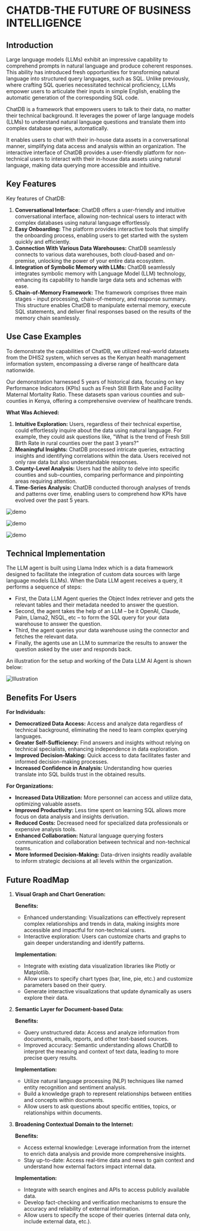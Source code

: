 # CHATDB-THE FUTURE OF BUSINESS INTELLIGENCE

## Introduction

Large language models (LLMs) exhibit an impressive capability to comprehend prompts in natural language and produce coherent responses. This ability has introduced fresh opportunities for transforming natural language into structured query languages, such as SQL. Unlike previously, where crafting SQL queries necessitated technical proficiency, LLMs empower users to articulate their inputs in simple English, enabling the automatic generation of the corresponding SQL code.

ChatDB is a framework that empowers users to talk to their data, no matter their technical background. It leverages the power of large language models (LLMs) to understand natural language questions and translate them into complex database queries, automatically.

It enables users to chat with their in-house data assets in a conversational manner, simplifying data access and analysis within an organization. The interactive interface of ChatDB provides a user-friendly platform for non-technical users to interact with their in-house data assets using natural language, making data querying more accessible and intuitive.

## Key Features

Key features of ChatDB:

1. **Conversational Interface:** ChatDB offers a user-friendly and intuitive conversational interface, allowing non-technical users to interact with complex databases using natural language effortlessly.
2. **Easy Onboarding:** The platform provides interactive tools that simplify the onboarding process, enabling users to get started with the system quickly and efficiently.
3. **Connection With Various Data Warehouses:** ChatDB seamlessly connects to various data warehouses, both cloud-based and on-premise, unlocking the power of your entire data ecosystem.
4. **Integration of Symbolic Memory with LLMs:** ChatDB seamlessly integrates symbolic memory with Language Model (LLM) technology, enhancing its capability to handle large data sets and schemas with ease.
5. **Chain-of-Memory Framework:** The framework comprises three main stages - input processing, chain-of-memory, and response summary. This structure enables ChatDB to manipulate external memory, execute SQL statements, and deliver final responses based on the results of the memory chain seamlessly.

## Use Case Examples

To demonstrate the capabilities of ChatDB, we utilized real-world datasets from the DHIS2 system, which serves as the Kenyan health management information system, encompassing a diverse range of healthcare data nationwide.

Our demonstration harnessed 5 years of historical data, focusing on key Performance Indicators (KPIs) such as Fresh Still Birth Rate and Facility Maternal Mortality Ratio. These datasets span various counties and sub-counties in Kenya, offering a comprehensive overview of healthcare trends.

**What Was Achieved:**

1. **Intuitive Exploration:** Users, regardless of their technical expertise, could effortlessly inquire about the data using natural language. For example, they could ask questions like, "What is the trend of Fresh Still Birth Rate in rural counties over the past 3 years?"
2. **Meaningful Insights:** ChatDB processed intricate queries, extracting insights and identifying correlations within the data. Users received not only raw data but also understandable responses.
3. **County-Level Analysis:** Users had the ability to delve into specific counties and sub-counties, comparing performance and pinpointing areas requiring attention.
4. **Time-Series Analysis:** ChatDB conducted thorough analyses of trends and patterns over time, enabling users to comprehend how KPIs have evolved over the past 5 years.

![demo](assets/chat-db-demo.png)

![demo](assets/chatdb-demo2.png)

![demo](assets/chatdb-demo3.png)

## Technical Implementation

The LLM agent is built using Llama Index which is a data framework designed to facilitate the integration of custom data sources with large language models (LLMs). When the Data LLM agent receives a query, it performs a sequence of steps:

- First, the Data LLM Agent queries the Object Index retriever and gets the relevant tables and their metadata needed to answer the question.
- Second, the agent takes the help of an LLM – be it OpenAI, Claude, Palm, Llama2, NSQL, etc – to form the SQL query for your data warehouse to answer the question.
- Third, the agent queries your data warehouse using the connector and fetches the relevant data.
- Finally, the agents use an LLM to summarize the results to answer the question asked by the user and responds back.

An illustration for the setup and working of the Data LLM AI Agent is shown below:

![Illustration](assets/ChatDB-Agent.drawio.svg)

## Benefits For Users

**For Individuals:**

- **Democratized Data Access:** Access and analyze data regardless of technical background, eliminating the need to learn complex querying languages.
- **Greater Self-Sufficiency:** Find answers and insights without relying on technical specialists, enhancing independence in data exploration.
- **Improved Decision-Making:** Quick access to data facilitates faster and informed decision-making processes.
- **Increased Confidence in Analysis:** Understanding how queries translate into SQL builds trust in the obtained results.

**For Organizations:**

- **Increased Data Utilization:** More personnel can access and utilize data, optimizing valuable assets.
- **Improved Productivity:** Less time spent on learning SQL allows more focus on data analysis and insights derivation.
- **Reduced Costs:** Decreased need for specialized data professionals or expensive analysis tools.
- **Enhanced Collaboration:** Natural language querying fosters communication and collaboration between technical and non-technical teams.
- **More Informed Decision-Making:** Data-driven insights readily available to inform strategic decisions at all levels within the organization.

## Future RoadMap

1. **Visual Graph and Chart Generation:**

   **Benefits:**
   - Enhanced understanding: Visualizations can effectively represent complex relationships and trends in data, making insights more accessible and impactful for non-technical users.
   - Interactive exploration: Users can customize charts and graphs to gain deeper understanding and identify patterns.

   **Implementation:**
   - Integrate with existing data visualization libraries like Plotly or Matplotlib.
   - Allow users to specify chart types (bar, line, pie, etc.) and customize parameters based on their query.
   - Generate interactive visualizations that update dynamically as users explore their data.

2. **Semantic Layer for Document-based Data:**

   **Benefits:**
   - Query unstructured data: Access and analyze information from documents, emails, reports, and other text-based sources.
   - Improved accuracy: Semantic understanding allows ChatDB to interpret the meaning and context of text data, leading to more precise query results.

   **Implementation:**
   - Utilize natural language processing (NLP) techniques like named entity recognition and sentiment analysis.
   - Build a knowledge graph to represent relationships between entities and concepts within documents.
   - Allow users to ask questions about specific entities, topics, or relationships within documents.

3. **Broadening Contextual Domain to the Internet:**

   **Benefits:**
   - Access external knowledge: Leverage information from the internet to enrich data analysis and provide more comprehensive insights.
   - Stay up-to-date: Access real-time data and news to gain context and understand how external factors impact internal data.

   **Implementation:**
   - Integrate with search engines and APIs to access publicly available data.
   - Develop fact-checking and verification mechanisms to ensure the accuracy and reliability of external information.
   - Allow users to specify the scope of their queries (internal data only, include external data, etc.).

